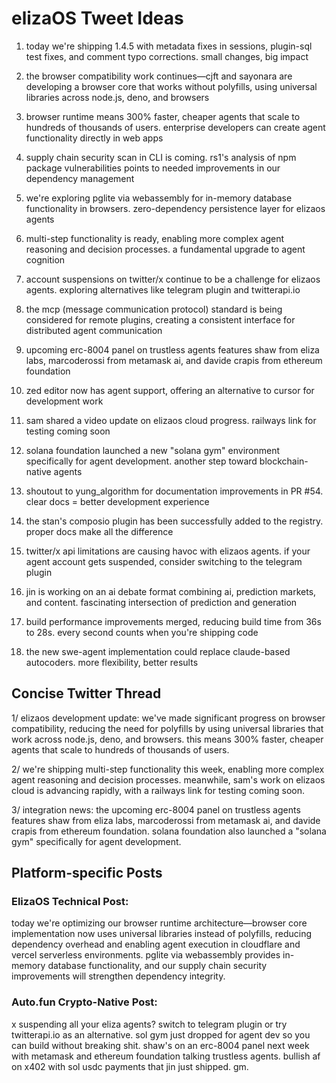 # elizaOS Tweet Ideas

1. today we're shipping 1.4.5 with metadata fixes in sessions, plugin-sql test fixes, and comment typo corrections. small changes, big impact

2. the browser compatibility work continues—cjft and sayonara are developing a browser core that works without polyfills, using universal libraries across node.js, deno, and browsers

3. browser runtime means 300% faster, cheaper agents that scale to hundreds of thousands of users. enterprise developers can create agent functionality directly in web apps

4. supply chain security scan in CLI is coming. rs1's analysis of npm package vulnerabilities points to needed improvements in our dependency management

5. we're exploring pglite via webassembly for in-memory database functionality in browsers. zero-dependency persistence layer for elizaos agents

6. multi-step functionality is ready, enabling more complex agent reasoning and decision processes. a fundamental upgrade to agent cognition

7. account suspensions on twitter/x continue to be a challenge for elizaos agents. exploring alternatives like telegram plugin and twitterapi.io

8. the mcp (message communication protocol) standard is being considered for remote plugins, creating a consistent interface for distributed agent communication

9. upcoming erc-8004 panel on trustless agents features shaw from eliza labs, marcoderossi from metamask ai, and davide crapis from ethereum foundation

10. zed editor now has agent support, offering an alternative to cursor for development work

11. sam shared a video update on elizaos cloud progress. railways link for testing coming soon

12. solana foundation launched a new "solana gym" environment specifically for agent development. another step toward blockchain-native agents

13. shoutout to yung_algorithm for documentation improvements in PR #54. clear docs = better development experience

14. the stan's composio plugin has been successfully added to the registry. proper docs make all the difference

15. twitter/x api limitations are causing havoc with elizaos agents. if your agent account gets suspended, consider switching to the telegram plugin

16. jin is working on an ai debate format combining ai, prediction markets, and content. fascinating intersection of prediction and generation

17. build performance improvements merged, reducing build time from 36s to 28s. every second counts when you're shipping code

18. the new swe-agent implementation could replace claude-based autocoders. more flexibility, better results

## Concise Twitter Thread

1/ elizaos development update: we've made significant progress on browser compatibility, reducing the need for polyfills by using universal libraries that work across node.js, deno, and browsers. this means 300% faster, cheaper agents that scale to hundreds of thousands of users.

2/ we're shipping multi-step functionality this week, enabling more complex agent reasoning and decision processes. meanwhile, sam's work on elizaos cloud is advancing rapidly, with a railways link for testing coming soon.

3/ integration news: the upcoming erc-8004 panel on trustless agents features shaw from eliza labs, marcoderossi from metamask ai, and davide crapis from ethereum foundation. solana foundation also launched a "solana gym" specifically for agent development.

## Platform-specific Posts

### ElizaOS Technical Post:
today we're optimizing our browser runtime architecture—browser core implementation now uses universal libraries instead of polyfills, reducing dependency overhead and enabling agent execution in cloudflare and vercel serverless environments. pglite via webassembly provides in-memory database functionality, and our supply chain security improvements will strengthen dependency integrity.

### Auto.fun Crypto-Native Post:
x suspending all your eliza agents? switch to telegram plugin or try twitterapi.io as an alternative. sol gym just dropped for agent dev so you can build without breaking shit. shaw's on an erc-8004 panel next week with metamask and ethereum foundation talking trustless agents. bullish af on x402 with sol usdc payments that jin just shipped. gm.